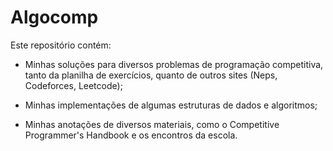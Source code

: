 # Algocomp

Este repositório contém:

- Minhas soluções para diversos problemas de programação competitiva, tanto da
  planilha de exercícios, quanto de outros sites (Neps, Codeforces, Leetcode);

- Minhas implementações de algumas estruturas de dados e algoritmos;

- Minhas anotações de diversos materiais, como o Competitive Programmer's
  Handbook e os encontros da escola.

